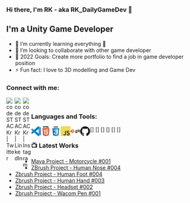 ### Hi there, I'm RK - aka RK_DailyGameDev 👋 

## I'm a Unity Game Developer

- 🌱 I’m currently learning everything 🤣
- 👯 I’m looking to collaborate with other game developer
- 🥅 2022 Goals: Create more portfolio to find a job in game developer position
- ⚡ Fun fact: I love to 3D modelling and Game Dev

### Connect with me:

[<img align="left" alt="codeSTACKr | Twitter" width="22px" src="https://cdn.jsdelivr.net/npm/simple-icons@v3/icons/twitter.svg" />][twitter]
[<img align="left" alt="codeSTACKr | LinkedIn" width="22px" src="https://cdn.jsdelivr.net/npm/simple-icons@v3/icons/linkedin.svg" />][linkedin]
[<img align="left" alt="codeSTACKr | Instagram" width="22px" src="https://cdn.jsdelivr.net/npm/simple-icons@v3/icons/instagram.svg" />][instagram]

<br />

### Languages and Tools:

[<img align="left" alt="Visual Studio Code" width="26px" src="https://raw.githubusercontent.com/github/explore/80688e429a7d4ef2fca1e82350fe8e3517d3494d/topics/visual-studio-code/visual-studio-code.png" />]
[<img align="left" alt="HTML5" width="26px" src="https://raw.githubusercontent.com/github/explore/80688e429a7d4ef2fca1e82350fe8e3517d3494d/topics/html/html.png" />]
[<img align="left" alt="CSS3" width="26px" src="https://raw.githubusercontent.com/github/explore/80688e429a7d4ef2fca1e82350fe8e3517d3494d/topics/css/css.png" />]
[<img align="left" alt="JavaScript" width="26px" src="https://raw.githubusercontent.com/github/explore/80688e429a7d4ef2fca1e82350fe8e3517d3494d/topics/javascript/javascript.png" />]
[<img align="left" alt="Git" width="26px" src="https://raw.githubusercontent.com/github/explore/80688e429a7d4ef2fca1e82350fe8e3517d3494d/topics/git/git.png" />]
[<img align="left" alt="GitHub" width="26px" src="https://raw.githubusercontent.com/github/explore/78df643247d429f6cc873026c0622819ad797942/topics/github/github.png" />]


### 📺 Latest Works

<!-- ArtStation:START -->
- [Maya Project - Motorcycle #001](https://www.artstation.com/artwork/Oo5GxK)
- [ZBrush Project - Human Nose #004](https://www.artstation.com/artwork/YeWAXd)
- [Zbrush Project - Human Foot #004](https://www.artstation.com/artwork/J91Lod)
- [Zbrush Project - Human Hand #003](https://www.artstation.com/artwork/rAN3xE)
- [Zbrush Project - Headset #002](https://www.artstation.com/artwork/ZGQ1X8)
- [Zbrush Project - Wacom Pen #001](https://www.artstation.com/artwork/lxevaJ)
<!-- ArtStation:END -->

[twitter]: https://twitter.com/RK00116971
[instagram]: https://www.instagram.com/rk_dailygamedev/
[linkedin]: https://www.linkedin.com/in/rk-soong
